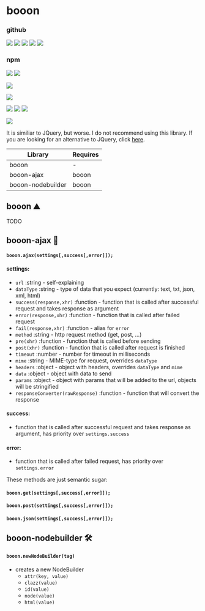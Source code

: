 # booon

### github
![](https://badgen.net/github/watchers/Jelenkee/booon)
![](https://badgen.net/github/stars/Jelenkee/booon)
![](https://badgen.net/github/commits/Jelenkee/booon)
![](https://badgen.net/github/last-commit/Jelenkee/booon)
![](https://badgen.net/github/license/Jelenkee/booon)
### npm
![](https://badgen.net/npm/v/booon)
![](https://badgen.net/npm/dw/booon)

![](https://badgen.net/jsdelivr/hits/npm/booon)

<!--![](https://badgen.net/badge/IE8/compatible/)-->

![](https://badgen.net/badge/Happy/Scrum/pink)

![](https://badgen.net/badge/Use/as/008e9b?scale=0.9)
![](https://badgen.net/badge/many/badges/2da7d3?scale=0.9)
![](https://badgen.net/badge/as/possible/00daee?scale=0.9)

[![](https://badgen.net/badge/Thx/Badgen/b5652f)](https://badgen.net/)

It is similiar to JQuery, but worse.
I do not recommend using this library. If you are looking for an alternative to JQuery, click [here](https://www.educba.com/jquery-alternatives/).

| Library | Requires |
| --- | --- |
| booon | - |
|booon-ajax|booon
|booon-nodebuilder|booon

## booon ⛰️

TODO

## booon-ajax 📨

#### `booon.ajax(settings[,success[,error]]);`

#### settings:
* `url` :string - self-explaining
* `dataType` :string - type of data that you expect (currently: text, txt, json, xml, html)
* `success(response,xhr)` :function - function that is called after successful request and takes response as argument
* `error(response,xhr)` :function - function that is called after failed request
* `fail(response,xhr)` :function - alias for `error`
* `method` :string - http request method (get, post, ...)
* `pre(xhr)` :function - function that is called before sending
* `post(xhr)` :function - function that is called after request is finished
* `timeout` :number - number for timeout in milliseconds
* `mime` :string - MIME-type for request, overrides `dataType`
* `headers` :object - object with headers, overrides `dataType` and `mime`
* `data` :object - object with data to send
* `params` :object - object with params that will be added to the url, objects will be stringified
* `responseConverter(rawResponse)` :function - function that will convert the response

#### success:
* function that is called after successful request and takes response as argument, has priority over `settings.success`

#### error:
* function that is called after failed request, has priority over `settings.error`

These methods are just semantic sugar:

#### `booon.get(settings[,success[,error]]);`
#### `booon.post(settings[,success[,error]]);`
#### `booon.json(settings[,success[,error]]);`

## booon-nodebuilder 🛠️

#### `booon.newNodeBuilder(tag)`
* creates a new NodeBuilder
    * `attr(key, value)`
    * `clazz(value)`
    * `id(value)`
    * `node(value)`
    * `html(value)`